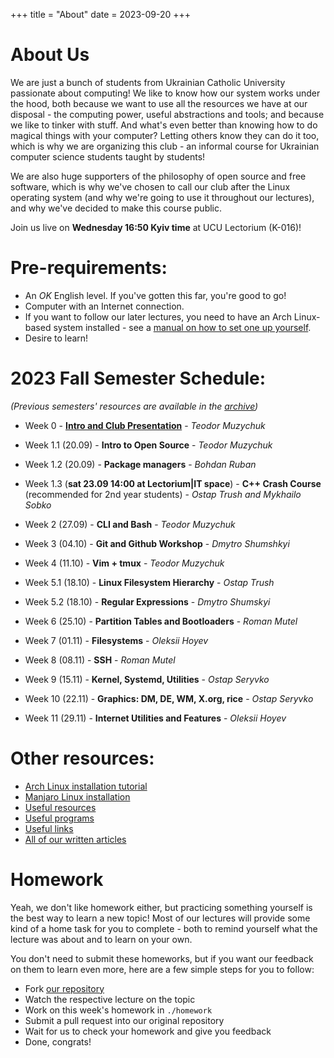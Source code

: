 +++
title = "About"
date = 2023-09-20
+++

# About Us

We are just a bunch of students from Ukrainian Catholic University passionate about
computing! We like to know how our system works under the hood, both because we
want to use all the resources we have at our disposal - the computing power,
useful abstractions and tools; and because we like to tinker with stuff. 
And what's even better than knowing how to do magical things with your computer? 
Letting others know they can do it too, which is why we are organizing this club - 
an informal course for Ukrainian computer science students taught by students! 

We are also huge supporters of the philosophy of open source and free software, 
which is why we've chosen to call our club after the Linux operating system 
(and why we're going to use it throughout our lectures),
and why we've decided to make this course public.

Join us live on **Wednesday 16:50 Kyiv time** at UCU Lectorium (K-016)!

# Pre-requirements:

- An *OK* English level. If you've gotten this far, you're good to go! 
- Computer with an Internet connection.
- If you want to follow our later lectures, you need to have an Arch Linux-based system installed - see a [manual on how to set one up yourself](./articles/manual).
- Desire to learn!

# 2023 Fall Semester Schedule:

*(Previous semesters' resources are available in the [archive](../archive/readme))*

+ Week 0 - [**Intro and Club Presentation**](https://docs.google.com/presentation/d/1d2fPhHRSTY5q5pFCLouLXlm6OVXakXA7kIwOZt0sBGk/edit?usp=sharing) - *Teodor Muzychuk*

+ Week 1.1 (20.09) - **Intro to Open Source** - *Teodor Muzychuk*

+ Week 1.2 (20.09) - **Package managers** - *Bohdan Ruban*

+ Week 1.3 (**sat 23.09 14:00 at Lectorium|IT space**) - **С++ Crash Course** (recommended for 2nd year students) - *Ostap Trush and Mykhailo Sobko*

+ Week 2 (27.09) - **CLI and Bash** - *Teodor Muzychuk*

+ Week 3 (04.10) - **Git and Github Workshop** - *Dmytro Shumshkyi*

+ Week 4 (11.10) - **Vim + tmux** - *Teodor Muzychuk*

+ Week 5.1 (18.10) - **Linux Filesystem Hierarchy** - *Ostap Trush*

+ Week 5.2 (18.10) - **Regular Expressions** - *Dmytro Shumskyi*

+ Week 6 (25.10) - **Partition Tables and Bootloaders** - *Roman Mutel*

+ Week 7 (01.11) - **Filesystems** - *Oleksii Hoyev*

+ Week 8 (08.11) - **SSH** - *Roman Mutel*

+ Week 9 (15.11) - **Kernel, Systemd, Utilities** - *Ostap Seryvko*

+ Week 10 (22.11) - **Graphics: DM, DE, WM, X.org, rice** - *Ostap Seryvko*

+ Week 11 (29.11) - **Internet Utilities and Features** - *Oleksii Hoyev*

# Other resources:

* [Arch Linux installation tutorial](./articles/arch-manual/)
* [Manjaro Linux installation ](./articles/manjaro-manual/)
* [Useful resources](./articles/resources/)
* [Useful programs](./articles/programs/)
* [Useful links](./articles/useful-links/)
* [All of our written articles](./articles)

# Homework

Yeah, we don't like homework either, but practicing something yourself
is the best way to learn a new topic! Most of our lectures will provide
some kind of a home task for you to complete - both to remind yourself
what the lecture was about and to learn on your own. 

You don't need to submit these homeworks, but if you want our feedback on 
them to learn even more, here are a few simple steps for you to follow:

* Fork [our repository](https://github.com/ucu-computer-science/UCU_Linux_Club)
* Watch the respective lecture on the topic
* Work on this week's homework in `./homework`
* Submit a pull request into our original repository
* Wait for us to check your homework and give you feedback
* Done, congrats!
